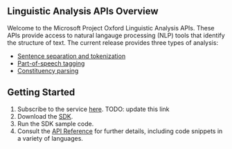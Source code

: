 ## Linguistic Analysis APIs Overview

Welcome to the Microsoft Project Oxford Linguistic Analysis APIs.
These APIs provide access to natural langauge processing (NLP) tools that identify the structure of text.
The current release provides three types of analysis:

 - [Sentence separation and tokenization](SentsepTokenize.md)
 - [Part-of-speech tagging](PosTagging.md)
 - [Constituency parsing](Parsing.md)

## Getting Started

1. Subscribe to the service [here](https://www.projectoxford.ai/Account/Login). TODO: update this link
2. Download the [SDK](https://www.projectoxford.ai/sdk).
3. Run the SDK sample code. 
4. Consult the [API Reference](https://dev.projectoxford.ai/docs/services) for further details, including code snippets in a variety of languages.
